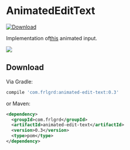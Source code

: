 AnimatedEditText
================
[ ![Download](https://api.bintray.com/packages/frlgrd/maven/animated-edit-text/images/download.svg) ](https://bintray.com/frlgrd/maven/animated-edit-text/_latestVersion)

Implementation of[this](https://www.pinterest.fr/pin/406731410091824542/) animated input.

![](https://i.imgur.com/77rGNT3.gif)

Download
--------
Via Gradle:
```groovy
compile 'com.frlgrd:animated-edit-text:0.3'
```
or Maven:
```xml
<dependency>
  <groupId>com.frlgrd</groupId>
  <artifactId>animated-edit-text</artifactId>
  <version>0.3</version>
  <type>pom</type>
</dependency>
```
